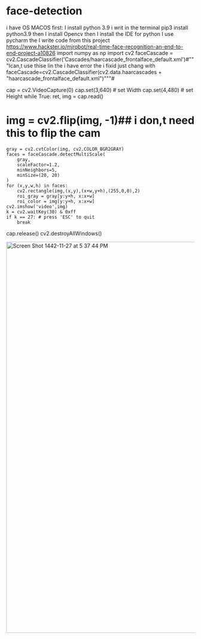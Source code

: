 # face-detection
i have OS MACOS 
first: I install python 3.9 i writ in the terminal pip3 install python3.9
then I install Opencv 
then I install the IDE for python I use pycharm 
the I write  code from this project  https://www.hackster.io/mjrobot/real-time-face-recognition-an-end-to-end-project-a10826
import numpy as np
import cv2
faceCascade = cv2.CascadeClassifier('Cascades/haarcascade_frontalface_default.xml')#"""Ican,t use thise lin the i have error the i fixid just chang with faceCascade=cv2.CascadeClassifier(cv2.data.haarcascades + "haarcascade_frontalface_default.xml")"""#

cap = cv2.VideoCapture(0)
cap.set(3,640) # set Width
cap.set(4,480) # set Height
while True:
    ret, img = cap.read()
   # img = cv2.flip(img, -1)## i don,t need this to flip the cam
    gray = cv2.cvtColor(img, cv2.COLOR_BGR2GRAY)
    faces = faceCascade.detectMultiScale(
        gray,     
        scaleFactor=1.2,
        minNeighbors=5,     
        minSize=(20, 20)
    )
    for (x,y,w,h) in faces:
        cv2.rectangle(img,(x,y),(x+w,y+h),(255,0,0),2)
        roi_gray = gray[y:y+h, x:x+w]
        roi_color = img[y:y+h, x:x+w]  
    cv2.imshow('video',img)
    k = cv2.waitKey(30) & 0xff
    if k == 27: # press 'ESC' to quit
        break
cap.release()
cv2.destroyAllWindows()

<img width="1047" alt="Screen Shot 1442-11-27 at 5 37 44 PM" src="https://user-images.githubusercontent.com/56722657/125148982-cb4d6100-e13e-11eb-9f08-7cdbc4f27131.png">
